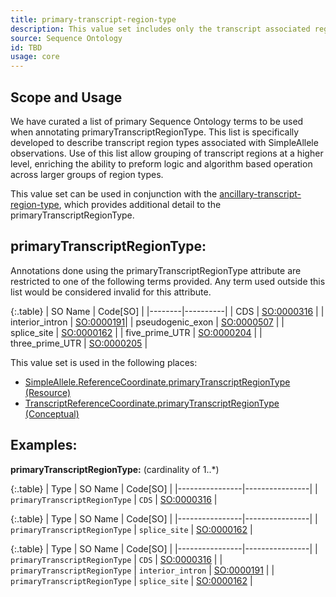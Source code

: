 ```yaml
---
title: primary-transcript-region-type
description: This value set includes only the transcript associated regions that is associated with a transcript simple allele reference coordinate. 
source: Sequence Ontology
id: TBD
usage: core
---
```


Scope and Usage
---------------

We have curated a list of primary Sequence Ontology terms to be used when annotating primaryTranscriptRegionType.  This list is specifically developed to describe transcript region types associated with SimpleAllele observations.  Use of this list allow grouping of transcript regions at a higher level, enriching the ability to preform logic and algorithm based operation across larger groups of region types.

This value set can be used in conjunction with the [ancillary-transcript-region-type](ancillary_transcript_region_type.html), which provides additional detail to the primaryTranscriptRegionType.  

primaryTranscriptRegionType:
---------------------------------

Annotations done using the primaryTranscriptRegionType attribute are restricted to one of the following terms provided.  Any term used outside this list would be considered invalid for this attribute.

{:.table}
| SO Name | Code[SO] | 
|--------|----------|
| CDS | [SO:0000316](http://www.sequenceontology.org/browser/current_svn/term/SO:0000316) |
| interior_intron | [SO:0000191](http://www.sequenceontology.org/browser/current_svn/term/SO:0000191)|
| pseudogenic_exon | [SO:0000507](http://www.sequenceontology.org/browser/current_svn/term/SO:0000507) |
| splice_site | [SO:0000162](http://www.sequenceontology.org/browser/current_svn/term/SO:0000162) |
| five_prime_UTR | [SO:0000204](http://www.sequenceontology.org/browser/current_svn/term/SO:0000204) |
| three_prime_UTR | [SO:0000205](http://www.sequenceontology.org/miso/current_svn/term/SO:0000205) |

This value set is used in the following places:

* [SimpleAllele.ReferenceCoordinate.primaryTranscriptRegionType (Resource)](/allele/resource/simple_allele)
* [TranscriptReferenceCoordinate.primaryTranscriptRegionType (Conceptual)](/allele/conceptual/simple_allele/transcript_reference_coordinate.html)

Examples:
---------

**primaryTranscriptRegionType:** (cardinality of 1..*)

{:.table}
| Type | SO Name | Code[SO] | 
|----------------|----------------|
| `primaryTranscriptRegionType` | `CDS` | [SO:0000316](http://www.sequenceontology.org/browser/current_svn/term/SO:0000316) |

{:.table}
| Type | SO Name | Code[SO] | 
|----------------|----------------|
| `primaryTranscriptRegionType` | `splice_site` | [SO:0000162](http://www.sequenceontology.org/browser/current_svn/term/SO:0000162) |


{:.table}
| Type | SO Name | Code[SO] | 
|----------------|----------------|
| `primaryTranscriptRegionType` | `CDS` | [SO:0000316](http://www.sequenceontology.org/browser/current_svn/term/SO:0000316) |
| `primaryTranscriptRegionType` | `interior_intron` | [SO:0000191](http://www.sequenceontology.org/browser/current_svn/term/SO:0000191) |
| `primaryTranscriptRegionType` | `splice_site` | [SO:0000162](http://www.sequenceontology.org/browser/current_svn/term/SO:0000162) |





